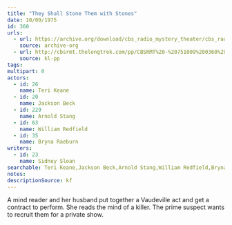 ```yaml
---
title: "They Shall Stone Them with Stones"
date: 10/09/1975
id: 360
urls: 
  - url: https://archive.org/download/cbs_radio_mystery_theater/cbs_radio_mystery_theater-0351-0400.zip/cbs_radio_mystery_theater-0351-0400%2Fcbsrmt_0360_they_shall_stone_them_with_stones.mp3
    source: archive-org
  - url: http://cbsrmt.thelongtrek.com/pp/CBSRMT%20-%20751009%200360%20They%20Shall%20Stone%20Them%20with%20Stones_pp.mp3
    source: kl-pp
tags: 
multipart: 0
actors:  
  - id: 26
    name: Teri Keane  
  - id: 20
    name: Jackson Beck  
  - id: 229
    name: Arnold Stang  
  - id: 63
    name: William Redfield  
  - id: 35
    name: Bryna Raeburn
writers:  
  - id: 23
    name: Sidney Sloan
searchable: Teri Keane,Jackson Beck,Arnold Stang,William Redfield,Bryna Raeburn Sidney Sloan
notes: 
descriptionSource: kf
---
```

A mind reader and her husband put together a Vaudeville act and get a contract to perform. She reads the mind of a killer. The prime suspect wants to recruit them for a private show.
